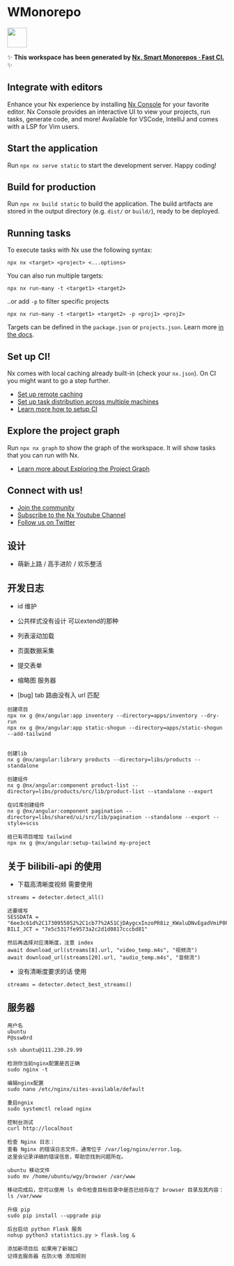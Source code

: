 # WMonorepo

<a alt="Nx logo" href="https://nx.dev" target="_blank" rel="noreferrer"><img src="https://raw.githubusercontent.com/nrwl/nx/master/images/nx-logo.png" width="45"></a>

✨ **This workspace has been generated by [Nx, Smart Monorepos · Fast CI.](https://nx.dev)** ✨

## Integrate with editors

Enhance your Nx experience by installing [Nx Console](https://nx.dev/nx-console) for your favorite editor. Nx Console
provides an interactive UI to view your projects, run tasks, generate code, and more! Available for VSCode, IntelliJ and
comes with a LSP for Vim users.

## Start the application

Run `npx nx serve static` to start the development server. Happy coding!

## Build for production

Run `npx nx build static` to build the application. The build artifacts are stored in the output directory (e.g. `dist/` or `build/`), ready to be deployed.

## Running tasks

To execute tasks with Nx use the following syntax:

```
npx nx <target> <project> <...options>
```

You can also run multiple targets:

```
npx nx run-many -t <target1> <target2>
```

..or add `-p` to filter specific projects

```
npx nx run-many -t <target1> <target2> -p <proj1> <proj2>
```

Targets can be defined in the `package.json` or `projects.json`. Learn more [in the docs](https://nx.dev/features/run-tasks).

## Set up CI!

Nx comes with local caching already built-in (check your `nx.json`). On CI you might want to go a step further.

- [Set up remote caching](https://nx.dev/features/share-your-cache)
- [Set up task distribution across multiple machines](https://nx.dev/nx-cloud/features/distribute-task-execution)
- [Learn more how to setup CI](https://nx.dev/recipes/ci)

## Explore the project graph

Run `npx nx graph` to show the graph of the workspace.
It will show tasks that you can run with Nx.

- [Learn more about Exploring the Project Graph](https://nx.dev/core-features/explore-graph)

## Connect with us!

- [Join the community](https://nx.dev/community)
- [Subscribe to the Nx Youtube Channel](https://www.youtube.com/@nxdevtools)
- [Follow us on Twitter](https://twitter.com/nxdevtools)

## 设计

- 萌新上路 / 高手进阶 / 欢乐整活

## 开发日志

- id 维护
- 公共样式没有设计 可以extend的那种
- 列表滚动加载
- 页面数据采集
- 提交表单
- 缩略图 服务器

- [bug] tab 路由没有入 url 匹配

```
创建项目
npx nx g @nx/angular:app inventory --directory=apps/inventory --dry-run
npx nx g @nx/angular:app static-shogun --directory=apps/static-shogun --add-tailwind


创建lib
nx g @nx/angular:library products --directory=libs/products --standalone

创建组件
nx g @nx/angular:component product-list --directory=libs/products/src/lib/product-list --standalone --export

在UI库创建组件
nx g @nx/angular:component pagination --directory=libs/shared/ui/src/lib/pagination --standalone --export --style=scss

给已有项目增加 tailwind
npx nx g @nx/angular:setup-tailwind my-project
```

## 关于 bilibili-api 的使用

- 下载高清晰度视频 需要使用

```
streams = detecter.detect_all()

还要填写
SESSDATA = "6ee3c61d%2C1730955052%2C1cb77%2A51CjDAygcxInzoPR8iz_KWaluDNvEgadVmiP0PcIrTfaz2GNhA3zTRp0rjRXTRXB9IVm8SVmN6UV9VNFlYWDRER2pCYm9mZm5NUzBKdTFRMmN6b2RNUzB3UVR5U3B0eENKalZyTlFlNXpzZGZrN3doNkpwSV9nQXlIalRYVXFmei0xM1JpaVA0S0NBIIEC"
BILI_JCT = "7e5c5317fe9573a2c2d1d0817cccbd81"

然后再选择对应清晰度，注意 index
await download_url(streams[8].url, "video_temp.m4s", "视频流")
await download_url(streams[20].url, "audio_temp.m4s", "音频流")
```

- 没有清晰度要求的话 使用

```
streams = detecter.detect_best_streams()
```

## 服务器

```
用户名
ubuntu
P@ssw0rd

ssh ubuntu@111.230.29.99

检测你当前nginx配置是否正确
sudo nginx -t

编辑nginx配置
sudo nano /etc/nginx/sites-available/default

重启ngnix
sudo systemctl reload nginx

控制台测试
curl http://localhost

检查 Nginx 日志：
查看 Nginx 的错误日志文件，通常位于 /var/log/nginx/error.log。
这里会记录详细的错误信息，帮助您找到问题所在。

ubuntu 移动文件
sudo mv /home/ubuntu/wgy/browser /var/www

移动完成后，您可以使用 ls 命令检查目标目录中是否已经存在了 browser 目录及其内容：
ls /var/www

升级 pip
sudo pip install --upgrade pip

后台启动 python Flask 服务
nohup python3 statistics.py > flask.log &

添加新项目后 如果用了新端口
记得去服务器 在防火墙 添加规则
```
